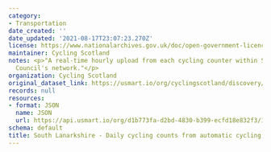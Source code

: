 ```yaml
---
category:
- Transportation
date_created: ''
date_updated: '2021-08-17T23:07:23.270Z'
license: https://www.nationalarchives.gov.uk/doc/open-government-licence/version/3/
maintainer: Cycling Scotland
notes: <p>"A real-time hourly upload from each cycling counter within South Lanarkshire
  Council's network."</p>
organization: Cycling Scotland
original_dataset_link: https://usmart.io/org/cyclingscotland/discovery/discovery-view-detail/aa516804-3c9a-459b-a28c-75e80ef39e0f
records: null
resources:
- format: JSON
  name: JSON
  url: https://api.usmart.io/org/d1b773fa-d2bd-4830-b399-ecfd18e832f3/1751a710-7f65-4fde-ad6a-9fb1ba3d19bf/1/urql
schema: default
title: South Lanarkshire - Daily cycling counts from automatic cycling counters
---
```

